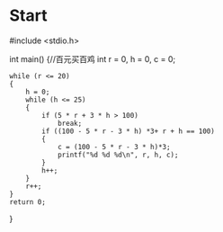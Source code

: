 # Start
#include <stdio.h>

int main()
{//百元买百鸡
	int r = 0, h = 0, c = 0;

	while (r <= 20)
	{
		h = 0;
		while (h <= 25)
		{
			if (5 * r + 3 * h > 100)
				break;
			if ((100 - 5 * r - 3 * h) *3+ r + h == 100)
			{
				c = (100 - 5 * r - 3 * h)*3;
				printf("%d %d %d\n", r, h, c);
			}
			h++;
		}
		r++;
	}
	return 0;
}
